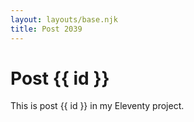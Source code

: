 ```yaml
---
layout: layouts/base.njk
title: Post 2039
---
```


# Post {{ id }}

This is post {{ id }} in my Eleventy project.
